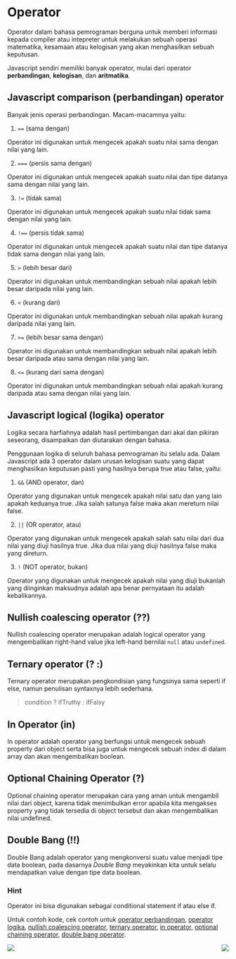 # Operator

Operator dalam bahasa pemrograman berguna untuk memberi informasi kepada compiler atau intepreter untuk melakukan sebuah operasi matematika, kesamaan atau kelogisan yang akan menghasilkan sebuah keputusan.

Javascript sendiri memiliki banyak operator, mulai dari
operator **perbandingan**, **kelogisan**, dan **aritmatika**.

## Javascript comparison (perbandingan) operator

Banyak jenis operasi perbandingan. Macam-macamnya yaitu:

1. `==` (sama dengan)

Operator ini digunakan untuk mengecek apakah suatu nilai sama dengan nilai yang lain.

2. `===` (persis sama dengan)

Operator ini digunakan untuk mengecek apakah suatu nilai dan tipe datanya sama dengan nilai yang lain.

3. `!=` (tidak sama)

Operator ini digunakan untuk mengecek apakah suatu nilai tidak sama dengan nilai yang lain.

4. `!==` (persis tidak sama)

Operator ini digunakan untuk mengecek apakah suatu nilai dan tipe datanya tidak sama dengan nilai yang lain.

5. `>` (lebih besar dari)

Operator ini digunakan untuk membandingkan sebuah nilai apakah lebih besar daripada nilai yang lain.

6. `<` (kurang dari)

Operator ini digunakan untuk membandingkan sebuah
nilai apakah kurang daripada nilai yang lain.

7. `>=` (lebih besar sama dengan)

Operator ini digunakan untuk membandingkan sebuah nilai apakah lebih besar daripada atau sama dengan nilai yang lain.

8. `<=` (kurang dari sama dengan)

Operator ini digunakan untuk membandingkan sebuah nilai apakah kurang daripada atau sama dengan nilai yang lain.

## Javascript logical (logika) operator

Logika secara harfiahnya adalah hasil pertimbangan dari akal dan pikiran seseorang, disampaikan dan diutarakan dengan bahasa.

Penggunaan logika di seluruh bahasa pemrograman itu selalu ada. Dalam Javascript ada 3 operator dalam urusan kelogisan suatu yang dapat menghasilkan keputusan pasti yang hasilnya berupa true atau false, yaitu:

1.  `&&` (AND operator, dan)

Operator yang digunakan untuk mengecek apakah nilai satu dan yang lain apakah keduanya true. Jika salah satunya false maka akan mereturn nilai false.

2.  `||` (OR operator, atau)

Operator yang digunakan untuk mengecek apakah salah satu nilai dari dua nilai yang diuji hasilnya true. Jika dua nilai yang diuji hasilnya false maka yang direturn.

3.  `!` (NOT operator, bukan)

Operator yang digunakan untuk mengecek apakah nilai yang diuji bukanlah yang diinginkan maksudnya adalah apa benar pernyataan itu adalah kebalikannya.

## Nullish coalescing operator (??)

Nullish coalescing operator merupakan adalah logical operator yang mengembalikan right-hand value jika left-hand bernilai `null` atau `undefined`.

## Ternary operator (? :)

Ternary operator merupakan pengkondisian yang fungsinya sama seperti if else, namun penulisan syntaxnya lebih sederhana.

> condition ? ifTruthy : ifFalsy

## In Operator (in)

In operator adalah operator yang berfungsi untuk mengecek sebuah property dari object serta bisa juga untuk mengecek sebuah index di dalam array dan akan mengembalikan boolean.

## Optional Chaining Operator (?)

Optional chaining operator merupakan cara yang aman untuk mengambil nilai dari object, karena tidak menimbulkan error apabila kita mengakses property yang tidak tersedia di object tersebut dan akan mengembalikan nilai undefined.

## Double Bang (!!)

Double Bang adalah operator yang mengkonversi suatu value menjadi tipe data boolean, pada dasarnya _Double Bang_ meyakinkan kita untuk selalu mendapatkan value dengan tipe data boolean.

### Hint

Operator ini bisa digunakan sebagai conditional statement if atau else if.

Untuk contoh kode, cek contoh untuk [operator perbandingan](comparisonOperators.js), [operator logika](logicalOperator.js), [nullish coalescing operator](nullishCoalescingOperators.js), [ternary operator](ternaryOperator.js), [in operator](inOperator.js), [optional chaining operator](optionalChainingOperator.js), [double bang operator](doubleBangOperator.js).

[<img align="left" src="https://api.bellshade.org/badge/navigation?badgeType=previous&text=Variable and Datatype" />](../002_variable_datatype)

[<img align="right" src="https://api.bellshade.org/badge/navigation?badgeType=next&text=String" />](../004_string_and_string_manipulation)